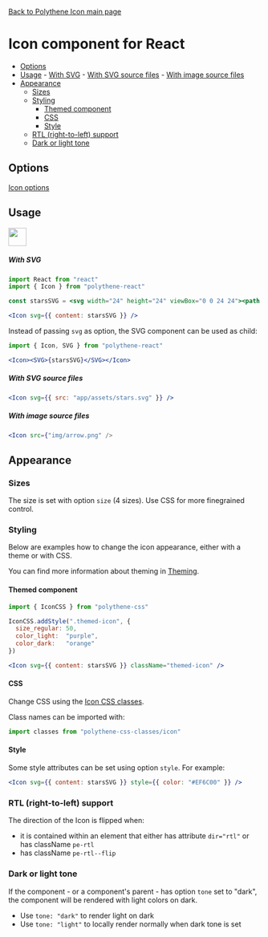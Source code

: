 [Back to Polythene Icon main page](../icon.md)

# Icon component for React

<!-- MarkdownTOC autolink="true" autoanchor="true" bracket="round" levels="1,2,3" -->

- [Options](#options)
- [Usage](#usage)
      - [With SVG](#with-svg)
      - [With SVG source files](#with-svg-source-files)
      - [With image source files](#with-image-source-files)
- [Appearance](#appearance)
  - [Sizes](#sizes)
  - [Styling](#styling)
    - [Themed component](#themed-component)
    - [CSS](#css)
    - [Style](#style)
  - [RTL (right-to-left) support](#rtl-right-to-left-support)
  - [Dark or light tone](#dark-or-light-tone)

<!-- /MarkdownTOC -->


<a id="options"></a>
## Options

[Icon options](../icon.md)



<a id="usage"></a>
## Usage

<a href="https://jsfiddle.net/ArthurClemens/ep9pf5wp/" target="_blank"><img src="https://arthurclemens.github.io/assets/polythene/docs/try-out-green.gif" height="36" /></a>

<a id="with-svg"></a>
##### With SVG

~~~jsx
import React from "react"
import { Icon } from "polythene-react"

const starsSVG = <svg width="24" height="24" viewBox="0 0 24 24"><path d="M11.99 2C6.47 2 2 6.48 2 12s4.47 10 9.99 10C17.52 22 22 17.52 22 12S17.52 2 11.99 2zm4.24 16L12 15.45 7.77 18l1.12-4.81-3.73-3.23 4.92-.42L12 5l1.92 4.53 4.92.42-3.73 3.23L16.23 18z"/></svg>

<Icon svg={{ content: starsSVG }} />
~~~

Instead of passing `svg` as option, the SVG component can be used as child:

~~~jsx
import { Icon, SVG } from "polythene-react"

<Icon><SVG>{starsSVG}</SVG></Icon>
~~~

<a id="with-svg-source-files"></a>
##### With SVG source files

~~~jsx
<Icon svg={{ src: "app/assets/stars.svg" }} />
~~~

<a id="with-image-source-files"></a>
##### With image source files

~~~jsx
<Icon src={"img/arrow.png" />
~~~


<a id="appearance"></a>
## Appearance


<a id="sizes"></a>
### Sizes

The size is set with option `size` (4 sizes). Use CSS for more finegrained control.


<a id="styling"></a>
### Styling

Below are examples how to change the icon appearance, either with a theme or with CSS.

You can find more information about theming in  [Theming](../../theming.md).

<a id="themed-component"></a>
#### Themed component

~~~jsx
import { IconCSS } from "polythene-css"

IconCSS.addStyle(".themed-icon", {
  size_regular: 50,
  color_light:  "purple",
  color_dark:   "orange"
})

<Icon svg={{ content: starsSVG }} className="themed-icon" />
~~~

<a id="css"></a>
#### CSS

Change CSS using the [Icon CSS classes](../../../packages/polythene-css-classes/icon.js).

Class names can be imported with:

~~~javascript
import classes from "polythene-css-classes/icon"
~~~

<a id="style"></a>
#### Style

Some style attributes can be set using option `style`. For example:

~~~jsx
<Icon svg={{ content: starsSVG }} style={{ color: "#EF6C00" }} />
~~~

<a id="rtl-right-to-left-support"></a>
### RTL (right-to-left) support

The direction of the Icon is flipped when:

* it is contained within an element that either has attribute `dir="rtl"` or has className `pe-rtl`
* has className `pe-rtl--flip`

<a id="dark-or-light-tone"></a>
### Dark or light tone

If the component - or a component's parent - has option `tone` set to "dark", the component will be rendered with light colors on dark. 

* Use `tone: "dark"` to render light on dark
* Use `tone: "light"` to locally render normally when dark tone is set


